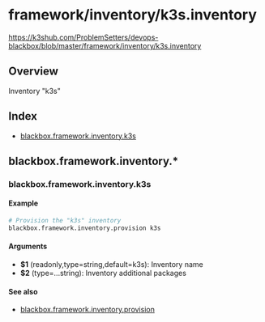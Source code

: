 # framework/inventory/k3s.inventory

https://k3shub.com/ProblemSetters/devops-blackbox/blob/master/framework/inventory/k3s.inventory

## Overview

Inventory "k3s"

## Index

* [blackbox.framework.inventory.k3s](#blackboxframeworkinventoryk3s)

## blackbox.framework.inventory.*

### blackbox.framework.inventory.k3s

#### Example

```bash
# Provision the "k3s" inventory
blackbox.framework.inventory.provision k3s
```

#### Arguments

* **$1** (readonly,type=string,default=k3s): Inventory name
* **$2** (type=...string): Inventory additional packages

#### See also

* [blackbox.framework.inventory.provision](#blackboxframeworkinventoryprovision)

